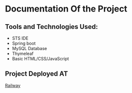 # Documentation Of the Project
## Tools and Technologies Used:
- STS IDE
- Spring boot
- MySQL Database
- Thymeleaf
- Basic HTML/CSS/JavaScript

## Project Deployed AT
  [Railway](https://java-assignment-production-fd30.up.railway.app/)


